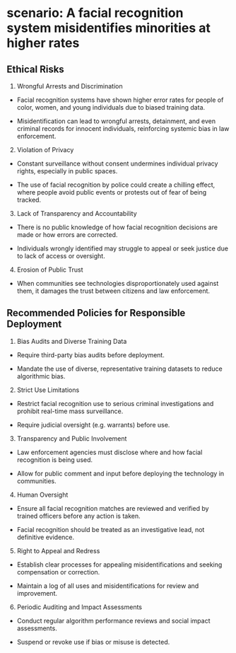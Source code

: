 # scenario: A facial recognition system misidentifies minorities at higher rates

## Ethical Risks
1. Wrongful Arrests and Discrimination

- Facial recognition systems have shown higher error rates for people of color, women, and young individuals due to biased training data.

- Misidentification can lead to wrongful arrests, detainment, and even criminal records for innocent individuals, reinforcing systemic bias in law enforcement.

2. Violation of Privacy

- Constant surveillance without consent undermines individual privacy rights, especially in public spaces.

- The use of facial recognition by police could create a chilling effect, where people avoid public events or protests out of fear of being tracked.

3. Lack of Transparency and Accountability

- There is no public knowledge of how facial recognition decisions are made or how errors are corrected.

- Individuals wrongly identified may struggle to appeal or seek justice due to lack of access or oversight.

4. Erosion of Public Trust

- When communities see technologies disproportionately used against them, it damages the trust between citizens and law enforcement.


## Recommended Policies for Responsible Deployment
1. Bias Audits and Diverse Training Data

- Require third-party bias audits before deployment.

- Mandate the use of diverse, representative training datasets to reduce algorithmic bias.

2. Strict Use Limitations

- Restrict facial recognition use to serious criminal investigations and prohibit real-time mass surveillance.

- Require judicial oversight (e.g. warrants) before use.

3. Transparency and Public Involvement

- Law enforcement agencies must disclose where and how facial recognition is being used.

- Allow for public comment and input before deploying the technology in communities.

4. Human Oversight

- Ensure all facial recognition matches are reviewed and verified by trained officers before any action is taken.

- Facial recognition should be treated as an investigative lead, not definitive evidence.

5. Right to Appeal and Redress

- Establish clear processes for appealing misidentifications and seeking compensation or correction.

- Maintain a log of all uses and misidentifications for review and improvement.

6. Periodic Auditing and Impact Assessments

- Conduct regular algorithm performance reviews and social impact assessments.

- Suspend or revoke use if bias or misuse is detected.